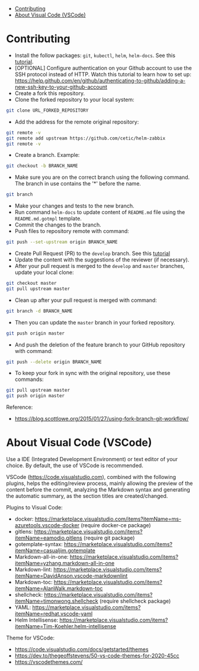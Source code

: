 <!-- TOC -->

- [Contributing](#contributing)
- [About Visual Code (VSCode)](#about-visual-code-vscode)

<!-- TOC -->

# Contributing

* Install the follow packages: ``git``, ``kubectl``, ``helm``, ``helm-docs``. See this [tutorial](docs/requirements.md).
* [OPTIONAL] Configure authentication on your Github account to use the SSH protocol instead of HTTP. Watch this tutorial to learn how to set up: https://help.github.com/en/github/authenticating-to-github/adding-a-new-ssh-key-to-your-github-account
* Create a fork this repository.
* Clone the forked repository to your local system:

```bash
git clone URL_FORKED_REPOSITORY
```

* Add the address for the remote original repository:

```bash
git remote -v
git remote add upstream https://github.com/cetic/helm-zabbix
git remote -v
```

* Create a branch. Example:

```bash
git checkout -b BRANCH_NAME
```

* Make sure you are on the correct branch using the following command. The branch in use contains the '*' before the name.

```bash
git branch
```

* Make your changes and tests to the new branch.
* Run command ``helm-docs`` to update content of ``README.md`` file using the ``README.md.gotmpl`` template.
* Commit the changes to the branch.
* Push files to repository remote with command:

```bash
git push --set-upstream origin BRANCH_NAME
```

* Create Pull Request (PR) to the `develop` branch. See this [tutorial](https://help.github.com/en/github/collaborating-with-issues-and-pull-requests/creating-a-pull-request-from-a-fork)
* Update the content with the suggestions of the reviewer (if necessary).
* After your pull request is merged to the `develop` and `master` branches, update your local clone:

```bash
git checkout master
git pull upstream master
```

* Clean up after your pull request is merged with command:

```bash
git branch -d BRANCH_NAME
```

* Then you can update the ``master`` branch in your forked repository.

```bash
git push origin master
```

* And push the deletion of the feature branch to your GitHub repository with command:

```bash
git push --delete origin BRANCH_NAME
```

* To keep your fork in sync with the original repository, use these commands:

```bash
git pull upstream master
git push origin master
```

Reference:
* https://blog.scottlowe.org/2015/01/27/using-fork-branch-git-workflow/

# About Visual Code (VSCode)

Use a IDE (Integrated Development Environment) or text editor of your choice. By default, the use of VSCode is recommended.

VSCode (https://code.visualstudio.com), combined with the following plugins, helps the editing/review process, mainly allowing the preview of the content before the commit, analyzing the Markdown syntax and generating the automatic summary, as the section titles are created/changed.

Plugins to Visual Code:

* docker: https://marketplace.visualstudio.com/items?itemName=ms-azuretools.vscode-docker (require docker-ce package)
* gitlens: https://marketplace.visualstudio.com/items?itemName=eamodio.gitlens (require git package)
* gotemplate-syntax: https://marketplace.visualstudio.com/items?itemName=casualjim.gotemplate
* Markdown-all-in-one: https://marketplace.visualstudio.com/items?itemName=yzhang.markdown-all-in-one
* Markdown-lint: https://marketplace.visualstudio.com/items?itemName=DavidAnson.vscode-markdownlint
* Markdown-toc: https://marketplace.visualstudio.com/items?itemName=AlanWalk.markdown-toc
* shellcheck: https://marketplace.visualstudio.com/items?itemName=timonwong.shellcheck (require shellcheck package)
* YAML: https://marketplace.visualstudio.com/items?itemName=redhat.vscode-yaml
* Helm Intellisense: https://marketplace.visualstudio.com/items?itemName=Tim-Koehler.helm-intellisense

Theme for VSCode:

* https://code.visualstudio.com/docs/getstarted/themes
* https://dev.to/thegeoffstevens/50-vs-code-themes-for-2020-45cc
* https://vscodethemes.com/